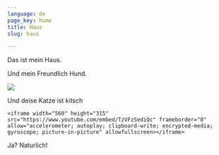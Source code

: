 ```yaml
---
language: de
page_key: home
title: Haus
slug: haus

---
```

Das ist mein Haus.

Und mein Freundlich Hund.

![](/src/assets/images/mountain-peak.jpg)

Und deise Katze ist kitsch

    <iframe width="560" height="315" src="https://www.youtube.com/embed/TzVFzSediQc" frameborder="0" allow="accelerometer; autoplay; clipboard-write; encrypted-media; gyroscope; picture-in-picture" allowfullscreen></iframe>

Ja? Naturlich!